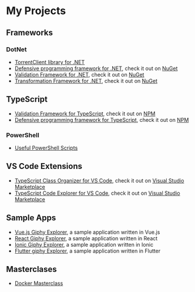 # My Projects

## Frameworks

### DotNet

* [TorrentClient library for .NET](https://github.com/aljazsim/torrent-client-for-net)
* [Defensive programming framework for .NET](https://github.com/aljazsim/defensive-programming-framework-for-net), check it out on [NuGet](https://www.nuget.org/packages/DefensiveProgrammingFramework)
* [Validation Framework for .NET](https://github.com/aljazsim/validation-framework-for-net), check it out on [NuGet](https://www.nuget.org/packages/ValidationFramework)
* [Transformation Framework for .NET](https://github.com/aljazsim/transformation-framework-for-net), check it out on [NuGet](https://www.nuget.org/packages/TransformationFramework)

## TypeScript

* [Validation Framework for TypeScript](https://github.com/aljazsim/validation-framework-for-typescript), check it out on [NPM](https://www.npmjs.com/package/validation-framework-ts)
* [Defensive programming framework for TypeScript](https://github.com/aljazsim/defensive-programming-framework-for-typescript), check it out on [NPM](https://www.npmjs.com/package/defensive-programming-framework)

### PowerShell

* [Useful PowerShell Scripts](https://github.com/aljazsim/powershell-scripts)

## VS Code Extensions

* [TypeScript Class Organizer for VS Code](https://github.com/aljazsim/vs-code-typescript-class-organizer), check it out on [Visual Studio Marketplace](https://marketplace.visualstudio.com/items?itemName=aljazsim.tsco)
* [TypeScript Code Explorer for VS Code](https://github.com/aljazsim/vs-code-typescript-code-explorer), check it out on [Visual Studio Marketplace](https://marketplace.visualstudio.com/items?itemName=aljazsim.tsce)

## Sample Apps

* [Vue.js Giphy Explorer](https://github.com/aljazsim/vue-giphy-explorer), a sample application written in Vue.js
* [React Giphy Explorer](https://github.com/aljazsim/react-giphy-explorer), a sample application written in React
* [Ionic Giphy Explorer](https://github.com/aljazsim/ionic-giphy-explorer), a sample application written in Ionic
* [Flutter giphy Explorer](https://github.com/aljazsim/fultter-giphy-explorer), a sample application written in Flutter

## Masterclases

* [Docker Masterclass](https://github.com/aljazsim/docker-masterclass-examples)
